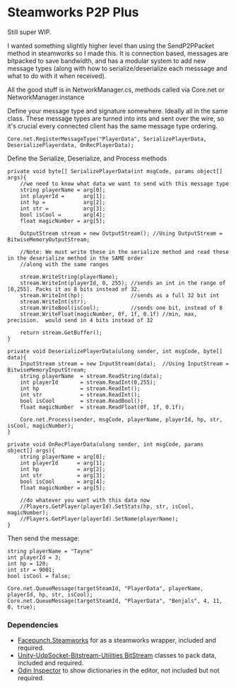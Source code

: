 # Steamworks P2P Plus

Still super WIP.

I wanted something slightly higher level than using the SendP2PPacket method in steamworks so I made this. It is connection based, messages are bitpacked to save bandwidth, and has a modular system to add new message types (along with how to serialize/deserialize each messsage and what to do with it when received).

All the good stuff is in NetworkManager.cs, methods called via Core.net or NetworkManager.instance

Define your message type and signature somewhere. Ideally all in the same class. These message types are turned into ints and sent over the wire, so it's crucial every connected client has the same message type ordering.
```
Core.net.RegisterMessageType("PlayerData", SerializePlayerData, DeserializePlayerdata, OnRecPlayerData);
````

Define the Serialize, Deserialize, and Process methods
```
private void byte[] SerializePlayerData(int msgCode, params object[] args){    
    //we need to know what data we want to send with this message type
    string playerName = arg[0];
    int playerId =      arg[1];
    int hp =            arg[2];
    int str =           arg[3];
    bool isCool =       arg[4];
    float magicNumber = arg[5];
    
    OutputStream stream = new OutputStream(); //Using OutputStream = BitwiseMemoryOutputStream;
    
    //Note: We must write these in the serialize method and read these in the deserialize method in the SAME order
    //along with the same ranges
    
    stream.WriteString(playerName);
    stream.WriteInt(playerId, 0, 255); //sends an int in the range of [0,255]. Packs it as 8 bits instead of 32.
    stream.WriteInt(hp);               //sends as a full 32 bit int
    stream.WriteInt(str);
    stream.WriteBool(isCool);          //sends one bit, instead of 8
    stream.WriteFloat(magicNumber, 0f, 1f, 0.1f) //min, max, precision.  would send in 4 bits instead of 32
    
    return stream.GetBuffer();
}

private void DeserializePlayerData(ulong sender, int msgCode, byte[] data){
    InputStream stream = new InputStream(data);  //Using InputStream = BitwiseMemoryInputStream;
    string playerName  = stream.ReadString(data);
    int playerId       = stream.ReadInt(0,255);
    int hp             = stream.ReadInt();
    int str            = stream.ReadInt();
    bool isCool        = stream.ReadBool();
    float magicNumber  = stream.ReadFloat(0f, 1f, 0.1f);
    
    Core.net.Process(sender, msgCode, playerName, playerId, hp, str, isCool, magicNumber);
}

private void OnRecPlayerData(ulong sender, int msgCode, params object[] args){
    string playerName = arg[0];
    int playerId      = arg[1];
    int hp            = arg[2];
    int str           = arg[3];
    bool isCool       = arg[4];
    float magicNumber = arg[5];
    
    //do whatever you want with this data now
    //Players.GetPlayer(playerId).SetStats(hp, str, isCool, magicNumber);
    //Players.GetPlayer(playerId).SetName(playerName);
}
```

Then send the message:
```
string playerName = "Tayne"
int playerId = 3;
int hp = 120;
int str = 9001;
bool isCool = false;

Core.net.QueueMessage(targetSteamId, "PlayerData", playerName, playerId, hp, str, isCool);
Core.net.QueueMessage(targetSteamId, "PlayerData", "Benjals", 4, 11, 0, true);
```

### Dependencies
- [Facepunch.Steamworks](https://github.com/Facepunch/Facepunch.Steamworks) for as a steamworks wrapper, included and required. 
- [Unity-UdpSocket-Bitstream-Utilities BitStream](https://github.com/M-Aghasi/Unity-UdpSocket-BitStream-Utilities) classes to pack data, included and required. 
- [Odin Inspector](https://assetstore.unity.com/packages/tools/utilities/odin-inspector-and-serializer-89041) to show dictionaries in the editor, not included but not required.
